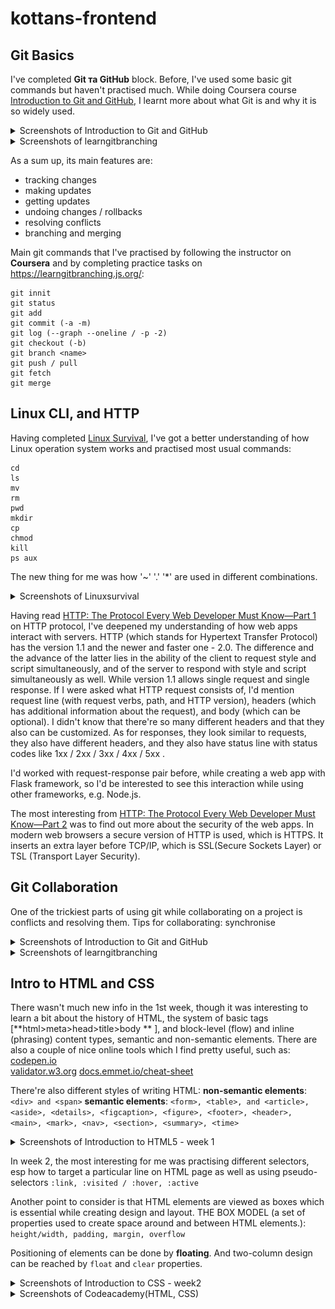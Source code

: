 # kottans-frontend

## Git Basics

I've completed **Git та GitHub** block.
Before, I've used some basic git commands but haven't practised much.
While doing Coursera course [Introduction to Git and GitHub](https://www.coursera.org/learn/introduction-git-github), I learnt more about what Git is and why it is so widely used.

<details>
    <summary>Screenshots of Introduction to Git and GitHub</summary>

![coursera1](git-screenshots/coursera1.png)

![coursera1](git-screenshots/coursera2.png)
</details>


<details>
    <summary>Screenshots of learngitbranching</summary>

![learngitbranching1](/git-screenshots/learngitbranching1.png)

![learngitbranching2](/git-screenshots/learngitbranching2.png)
</details>

As a sum up, its main features are:

* tracking changes
* making updates
* getting updates
* undoing changes / rollbacks
* resolving conflicts
* branching and merging

Main git commands that I've practised by following the instructor on **Coursera** and by completing practice tasks on <https://learngitbranching.js.org/>:

```
git innit
git status
git add
git commit (-a -m)
git log (--graph --oneline / -p -2)
git checkout (-b)
git branch <name>
git push / pull
git fetch
git merge
```

## Linux CLI, and HTTP

Having completed [Linux Survival](https://linuxsurvival.com/), I've got a better understanding of how Linux operation system works and practised most usual commands:

```
cd
ls
mv
rm
pwd
mkdir
cp
chmod
kill
ps aux
```

The new thing for me was how '~' '.' '*' are used in different combinations.

<details>
    <summary>Screenshots of Linuxsurvival</summary>

![Linuxsurvival1](/task_linux_cli/linux1.png)

![Linuxsurvival2](/task_linux_cli/linux2.png)

![Linuxsurvival3](/task_linux_cli/linux3.png)

![Linuxsurvival4](/task_linux_cli/linux4.png)
</details>

<p></p>
<p></p>

Having read [HTTP: The Protocol Every Web Developer Must Know—Part 1](https://code.tutsplus.com/tutorials/http-the-protocol-every-web-developer-must-know-part-1--net-31177?ec_unit=translation-info-language) on HTTP protocol, I've deepened my understanding of how web apps interact with servers.
HTTP (which stands for Hypertext Transfer Protocol) has the version 1.1 and the newer and faster one - 2.0. The difference and the advance of the latter lies in the ability of the client to request style and script simultaneously, and of the server to respond with style and script simultaneously as well. While version 1.1 allows single request and single response.
If I were asked what HTTP request consists of, I'd mention request line (with request verbs, path, and HTTP version), headers (which has additional information about the request), and body (which can be optional). I didn't know that there're so many different headers and that they also can be customized.
As for responses, they look similar to requests, they also have different headers, and they also have status line with status codes like 1xx / 2xx / 3xx / 4xx / 5xx .

I'd worked with request-response pair before, while creating a web app with Flask framework, so I'd be interested to see this interaction while using other frameworks, e.g. Node.js.

The most interesting from [HTTP: The Protocol Every Web Developer Must Know—Part 2](https://code.tutsplus.com/tutorials/http-the-protocol-every-web-developer-must-know-part-2--net-31155?ec_unit=translation-info-language#persistent-connection) was to find out more about the security of the web apps.
In modern web browsers a secure version of HTTP is used, which is HTTPS. It inserts an extra layer before TCP/IP, which is SSL(Secure Sockets Layer) or TSL (Transport Layer Security). 


## Git Collaboration
One of the trickiest parts of using git while collaborating on a project is conflicts and resolving them.
Tips for collaborating: synchronise

<details>
    <summary>Screenshots of Introduction to Git and GitHub</summary>

![coursera3](/task_git_collaboration/coursera3.png)

![coursera4](/task_git_collaboration/coursera4.png)
</details>


<details>
    <summary>Screenshots of learngitbranching</summary>

![learngitbranching3](/task_git_collaboration/learngitbranching3.png)

![learngitbranching4](/task_git_collaboration/learngitbranching4.png)
</details>


## Intro to HTML and CSS
There wasn't much new info in the 1st week, though it was interesting to learn a bit about the history of HTML, the system of basic tags [**html>meta>head>title>body ** ], and block-level (flow) and inline (phrasing) content types, semantic and non-semantic elements.
There are also a couple of nice online tools which I find pretty useful, such as:
[codepen.io](codepen.io)  
[validator.w3.org](https://validator.w3.org/)
[docs.emmet.io/cheat-sheet](https://docs.emmet.io/cheat-sheet/)

There're also different styles of writing HTML:
**non-semantic elements**: 
```<div> and <span>```
**semantic elements**: ```<form>, <table>, and <article>, <aside>, <details>, <figcaption>, <figure>, <footer>, <header>, <main>, <mark>, <nav>, <section>, <summary>, <time>```

<details>
    <summary>Screenshots of Introduction to HTML5 -  week 1</summary>

![coursera_intro_to_HTML1](/task_html_css_intro/coursera_intro_to_HTML1.png)

![coursera_intro_to_HTML2](/task_html_css_intro/coursera_intro_to_HTML2.png)
</details>

In week 2, the most interesting for me was practising different selectors, esp how to target a particular line on HTML page as well as using pseudo-selectors ```:link, :visited / :hover, :active```

Another point to consider is that HTML elements are viewed as boxes which is essential while creating design and layout.
THE BOX MODEL (a set of properties used to create space around and between HTML elements.): ```height/width, padding, margin, overflow```

Positioning of elements can be done by **floating**.
And two-column design can be reached by ```float``` and ```clear``` properties.

<details>
    <summary>Screenshots of Introduction to CSS - week2</summary>

![coursera_intro_to_CSS](/task_html_css_intro/coursera_intro_to_CSS.png)

</details>

<details>
    <summary>Screenshots of Codeacademy(HTML, CSS)</summary>

![codeacademyHTML-and-CSS](/task_html_css_intro/codeacademyHTML-and-CSS.png)
</details>

